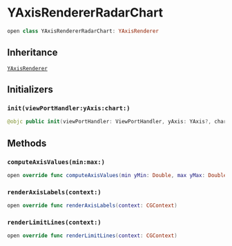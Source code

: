 # YAxisRendererRadarChart

``` swift
open class YAxisRendererRadarChart: YAxisRenderer
```

## Inheritance

[`YAxisRenderer`](/YAxisRenderer)

## Initializers

### `init(viewPortHandler:yAxis:chart:)`

``` swift
@objc public init(viewPortHandler: ViewPortHandler, yAxis: YAxis?, chart: RadarChartView)
```

## Methods

### `computeAxisValues(min:max:)`

``` swift
open override func computeAxisValues(min yMin: Double, max yMax: Double)
```

### `renderAxisLabels(context:)`

``` swift
open override func renderAxisLabels(context: CGContext)
```

### `renderLimitLines(context:)`

``` swift
open override func renderLimitLines(context: CGContext)
```
